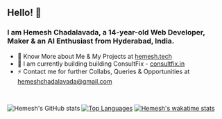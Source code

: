 ## Hello! 👋
### I am **Hemesh Chadalavada**, a 14-year-old Web Developer, Maker & an AI Enthusiast from Hyderabad, India.
- 🔭 Know More about Me & My Projects at [hemesh.tech](https://hemesh.tech)
- 🌱 I am currently building building ConsultFix - [consultfix.in](https://consultfix.in/)
- ⚡ Contact me for further Collabs, Queries & Opportunities at [hemeshchadalavada@gmail.com](mailto:hemeshchadalavada@gmail.com)
<br />

![Hemesh's GitHub stats](https://github-readme-stats.vercel.app/api?username=hemesh2006&show_icons=true&theme=dark&count_private=true)
[![Top Languages](https://github-readme-stats.vercel.app/api/top-langs/?username=hemesh2006&layout=compact)](https://github.com/anuraghazra/github-readme-stats)
[![Hemesh's wakatime stats](https://github-readme-stats.vercel.app/api/wakatime?username=hemesh2006)](https://github.com/anuraghazra/github-readme-stats)



